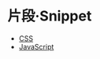 # 片段·Snippet

- [CSS](./../program/css/snippets.md)
- [JavaScript](./../program/javascript/snippets.md)

